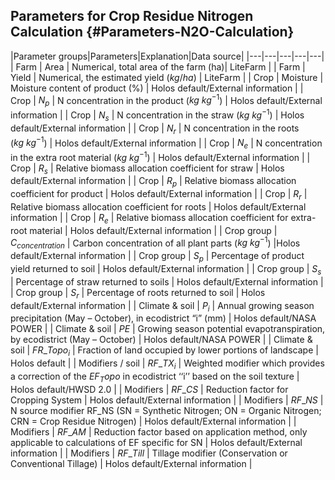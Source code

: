 ## Parameters for Crop Residue Nitrogen Calculation {#Parameters-N2O-Calculation}

|Parameter groups|Parameters|Explanation|Data source|
|---|---|---|---|---|
| Farm | Area | Numerical, total area of the farm (ha)| LiteFarm |
| Farm | Yield | Numerical, the estimated yield ($kg/ha$) | LiteFarm |
| Crop | Moisture | Moisture content of product (%) | Holos default/External information |
| Crop | $N_p$ | N concentration in the product ($kg \ kg^{-1}$) | Holos default/External information |
| Crop | $N_s$ | N concentration in the straw ($kg \ kg^{-1}$) | Holos default/External information |
| Crop | $N_r$ | N concentration in the roots ($kg \ kg^{-1}$) | Holos default/External information |
| Crop | $N_e$ | N concentration in the extra root material ($kg \ kg^{-1}$) | Holos default/External information |
| Crop | $R_s$ | Relative biomass allocation coefficient for straw | Holos default/External information |
| Crop | $R_p$ | Relative biomass allocation coefficient for product | Holos default/External information |
| Crop | $R_r$ | Relative biomass allocation coefficient for roots | Holos default/External information |
| Crop | $R_e$ | Relative biomass allocation coefficient for extra-root material | Holos default/External information |
| Crop group | $C_{concentration}$ | Carbon concentration of all plant parts ($kg \ kg^{-1}$) |Holos default/External information |
| Crop group | $S_p$ | Percentage of product yield returned to soil | Holos default/External information |
| Crop group | $S_s$ | Percentage of straw returned to soils | Holos default/External information |
| Crop group | $S_r$ | Percentage of roots returned to soil | Holos default/External information |
| Climate & soil | $P_i$ | Annual growing season precipitation (May – October), in ecodistrict “i” (mm) | Holos default/NASA POWER |
| Climate & soil | $PE$ | Growing season potential evapotranspiration, by ecodistrict (May – October) | Holos default/NASA POWER |
| Climate & soil | $FR\_Topo_{i}$ | Fraction of land occupied by lower portions of landscape | Holos default |
| Modifiers / soil | $RF\_TX_{i}$ | Weighted modifier which provides a correction of the $EF_Topo$ in ecodistrict ‘‘i’’ based on the soil texture | Holos default/HWSD 2.0 |
| Modifiers | $RF\_CS$ | Reduction factor for Cropping System | Holos default/External information |
| Modifiers | $RF\_NS$ | N source modifier RF_NS (SN = Synthetic Nitrogen; ON = Organic Nitrogen; CRN = Crop Residue Nitrogen) | Holos default/External information |
| Modifiers | $RF\_AM$ | Reduction factor based on application method, only applicable to calculations of EF specific for SN | Holos default/External information |
| Modifiers | $RF\_Till$ | Tillage modifier (Conservation or Conventional Tillage) | Holos default/External information |